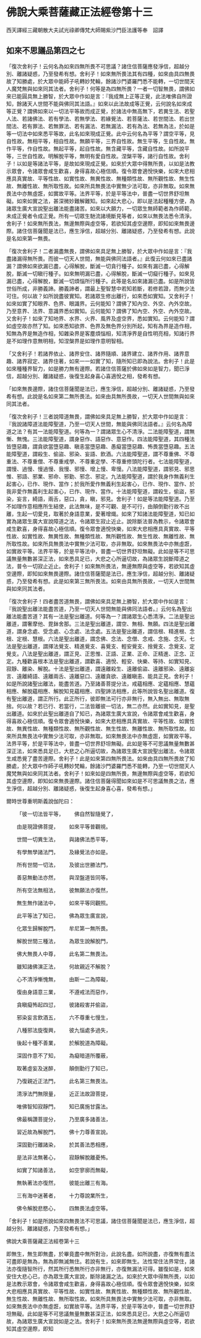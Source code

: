 # 佛說大乘菩薩藏正法經卷第十三

西天譯經三藏朝散大夫試光祿卿傳梵大師賜紫沙門臣法護等奉　詔譯

## 如來不思議品第四之七 

「復次舍利子！云何名為如來四無所畏不可思議？諸住信菩薩應發淨信，超越分別、離諸疑惑，乃至發希有想。舍利子！如來無所畏法其有四種，如來由具四無畏故了知勝處，於大眾中能師子吼轉妙梵輪，餘諸沙門婆羅門悉不能轉，一切世間天人魔梵無與如來同其法者。舍利子！何等是為四無所畏？一者一切智無畏，謂佛如來已能圓具無上勝智，於大眾中作如是言：『我成無上正等正覺，此法唯佛自所證知，餘諸天人世間不能與佛同其法語。』如來以此法故成等正覺，云何說名如來成等正覺？謂佛如來以一切法平等故而成正覺，於諸法中無高無下，若異生法、若聖人法、若諸佛法、若有學法、若無學法、若緣覺法、若菩薩法、若世間法、若出世間法、若有罪法、若無罪法、若有漏法、若無漏法、若有為法、若無為法，於如是等一切法中如來悉平等故，此名如來現成正覺。此中云何名為平等？謂空平等，見自性故。無相平等，相自性故。無願平等，三界自性故。無生平等，生自性故。無作平等，作自性故。無起平等，起自性故。無含藏平等，含藏自性故。如所說平等，三世自性故。明解脫平等，無明有愛自性故。涅槃平等，諸行自性故。舍利子！以如是等諸法平等，是故如來現成正覺。如來於大眾中得無所畏，以如是法教示眾會，令諸眾會咸生歡喜，身得喜故心極信順。復令眾會適悅快樂，如來大悲相應具真實故、平等性故、如實性故、無異性故、無種類性故、無所觀性故、無生性故、無離性故、無所取性故。如來所具無畏法中實無少法可取，亦非無取。如來無畏法中亦無虛誑，如實故平等。法界平等，於是平等法中，普盡一切世界舒坦無礙。如來如實之法，甚深微妙難解難知。如來起大悲心，即以是法起種種方便，為諸眾生廣大宣說聖出離法能盡諸苦。如來以大願力，一切眾生無師範者為作師範，未成正覺者令成正覺。所有一切眾生馳流諸境斷見等者，如來以無畏法悉令清淨。舍利子！如來無所畏法，無邊無際與虛空等，若欲知其虛空邊際，即知如來無畏邊際。諸住信菩薩聞是法已，應生淨信，超越分別、離諸疑惑，乃至發希有想。此說是名如來第一無畏。

「復次舍利子！二者漏盡無畏，謂佛如來具足無上勝智，於大眾中作如是言：『我盡諸漏得無所畏。而彼一切天人世間，無能與佛同法語者。』此復云何如來已盡諸漏？謂佛如來欲漏已盡，心得解脫，斷滅一切貪行種子。如來有漏已盡，心得解脫，斷滅一切瞋行種子。如來無明漏已盡，心得解脫，斷滅一切癡行種子。如來見漏已盡，心得解脫，斷滅一切煩惱所行種子。此等是名如來諸漏已盡。如是所說皆世俗所成，非勝義諦。勝義諦者，謂最上聖智慧中若知若斷，若修若證，而無少法可住。何以故？如所說盡彼實知。若諸眾生修出離行，如來悉如實知。又舍利子！如來如實了知眼界、色界、眼識界。云何能知？謂佛了知內空、外空、內外空故。乃至意界、法界、意識界悉如實知。云何能知？謂佛了知內空、外空、內外空故。又舍利子！如來了知地界、水界、火界、風界及虛空界，悉如實知。云何能知？謂如虛空故亦然了知。如來悉知欲界、色界及無色界分別所起，知有為界是造作相，知無為界是無造作相，知雜染界是客塵煩惱相，知清淨界是自性明亮相，知諸行界是不如理作意無明相，知涅槃界是如理作意明智相。

「又舍利子！若諸界依止、諸界安住、諸界隨順、諸界建立、諸界作用、諸界意趣、諸界寂定、諸界住著，如來一一如實了知，隨所知已即為說法。舍利子！此是如來種種界智力，如是勝力無有邊際。若諸住信菩薩於佛如來如是智力，聞已淨信，超越分別、離諸疑惑，後復生起身喜心喜適悅之相，發希有想。

「如來無畏邊際，諸住信菩薩聞是法已，應生淨信，超越分別、離諸疑惑，乃至發希有想。此說是名如來第二無所畏法。如來由具無所畏故，一切天人世間無與如來同其法者。

「復次舍利子！三者說障道無畏，謂佛如來具足無上勝智，於大眾中作如是言：『我說諸障道法能障聖道，乃至一切天人世間，無能與佛同法語者。』云何名為障道之法？有其一法能障聖道。何等為一？謂諸眾生心不清淨。二法能障聖道，謂無慚、無愧。三法能障聖道，謂身惡作、語惡作、意惡作。四法能障聖道，其四種法皆墮惡趣，謂貪欲當墮惡趣、瞋恚當墮惡趣、愚癡當墮惡趣、怖畏當墮惡趣。五法能障聖道，謂殺生、偷盜、邪染、妄語、飲酒。六法能障聖道，謂不尊重佛、不尊重法、不尊重僧、不尊重戒學、不尊重定學、不尊重修頭陀行者。七法能障聖道，謂慢、過慢、慢過慢、我慢、邪慢、增上慢、卑慢。八法能障聖道，謂邪見、邪思惟、邪語、邪業、邪命、邪勤、邪念、邪定。九法能障聖道，謂於我身作無義利生起害心，已作、現作、當作；於我所愛作無義利生起害心，已作、現作、當作、於我非愛作無義利生起害心，已作、現作、當作。十法能障聖道，謂殺生，偷盜，邪染，妄言，綺語，兩舌，惡口，貪，瞋，邪見。舍利子！如是等法能障聖道。乃至不如理作意相應所生結使，此法無味，是不可觀、是不可行，由顛倒勤行故不出離，生起一切愛見，取著於身語意業，愛著增熾。如來了知諸法能障聖道，知已如實為諸眾生廣大宣說障道之法，令諸眾生寂止近止。說除斷法普為教示，令諸眾會咸生歡喜，身得喜故心極信順。復令眾會適悅快樂，如來大悲相應具真實故、平等性故、如實性故、無異性故、無種類性故、無所觀性故、無生性故、無離性故、無所取性故。如來所具無畏法中實無少法可取，亦非無取。如來無畏法中亦無虛誑，如實故平等。法界平等，於是平等法中，普盡一切世界舒坦無礙。此如是等不可思議無量無數甚深正法，如來悉具足已，大悲之心所逼切故，為諸眾生說斷障道之法，普令一切寂止近止。舍利子！如來無所畏法，無邊無際與虛空等，若欲知其虛空邊際，即知如來無畏邊際。諸住信菩薩聞是法已，應生淨信，超越分別、離諸疑惑，乃至發希有想。此是如來第三無所畏法。如來由具無所畏故，一切天人世間無與如來同其法者。

「復次舍利子！四者盡苦道無畏，謂佛如來具足無上勝智，於大眾中作如是言：『我說聖出離法能盡苦道，乃至一切天人世間無能與佛同法語者。』云何名為聖出離法能盡苦道？其有一法是聖出離道。何等為一？謂諸眾生心悉清淨。二法是聖出離道，謂奢摩他、毘鉢舍那。三法是聖出離道，謂空、無相、無願。四法是聖出離道，謂身念處、受念處、心念處、法念處。五法是聖出離道，謂信根、精進根、念根、定根、慧根。六法是聖出離道，謂念佛、念法、念僧、念戒、念施、念天。七法是聖出離道，謂擇法覺支、精進覺支、喜覺支、輕安覺支、捨覺支、念覺支、定覺支。八法是聖出離道，謂正見、正思惟、正語、正業、正命、正精進、正念、正定。九種歡喜根本法是聖出離道，謂歡喜、適悅、輕安、快樂、等持、如實知見、寂靜、離染、解脫。十法是聖出離道，謂遠離殺生、遠離偷盜、遠離邪染、遠離妄言、遠離綺語、遠離兩舌、遠離惡口、遠離貪欲、遠離瞋恚、能具正見。舍利子！如是所說諸聖出離法，能盡苦道。乃至諸善菩提分法，戒蘊相應、定蘊相應、慧蘊相應、解脫蘊相應、解脫知見蘊相應、四聖諦法相應，此等所說皆名聖出離道。復有聖出離道，謂正所行。此正所行，彼即無法可行亦非無行，無入無出、無取無捨。何以故？若已行、若當行，二法皆離彼一切法，無二亦然。此如實知見，是聖出離道。如來於此聖出離道自了知已，為諸眾生廣大宣說，令諸眾會咸生歡喜，身得喜故心極信順。復令眾會適悅快樂，如來大悲相應具真實故、平等性故、如實性故、無異性故、無種類性故、無所觀性故、無生性故、無離性故、無所取性故。如來所具無畏法中實無少法可取，亦非無取。如來無畏法中亦無虛誑，如實故平等。法界平等，於是平等法中，普盡一切世界舒坦無礙。此如是等不可思議無量無數甚深正法，如來悉具足已，大悲之心所逼切故，為諸眾生廣大宣說聖出離法，令諸眾生咸悉覺了盡苦邊際。舍利子！此是如來第四無所畏法。如來由具四無所畏故了知勝處，於大眾中作師子吼轉妙梵輪，餘諸沙門婆羅門悉不能轉，乃至一切世間天人魔梵無與如來同其法者。舍利子！如來如是四無所畏，無邊無際與虛空等，若欲知其虛空邊際，即知如來無畏邊際。諸住信菩薩得聞如來如是不可思議無畏之法，應生淨信，超越分別、離諸疑惑，後復生起身喜心喜，發希有想。」

爾時世尊重明斯義說伽陀曰：

&emsp;&emsp;「彼一切法皆平等，&emsp;&emsp;佛自然智隨覺了，

&emsp;&emsp;由是現證佛菩提，&emsp;&emsp;如來平等普觀視。

&emsp;&emsp;世間一切異生法，&emsp;&emsp;與諸佛法悉平等，

&emsp;&emsp;有學無學諸法門，&emsp;&emsp;及緣覺法亦如是。

&emsp;&emsp;所有世間一切法，&emsp;&emsp;及彼出世勝法門，

&emsp;&emsp;善惡無動法亦然，&emsp;&emsp;與涅盤道皆同等。

&emsp;&emsp;所有空法無相法，&emsp;&emsp;彼無願法亦復然，

&emsp;&emsp;無生無作諸法中，&emsp;&emsp;如來平等同觀照。

&emsp;&emsp;此平等法了知已，&emsp;&emsp;佛為眾生廣宣說，

&emsp;&emsp;化眾生歸解脫門，&emsp;&emsp;牟尼第一無所畏。

&emsp;&emsp;解脫世間三種法，&emsp;&emsp;為眾生說解脫門，

&emsp;&emsp;佛大無畏人中尊，&emsp;&emsp;此名第二無畏法。

&emsp;&emsp;雖知諸佛演正法，&emsp;&emsp;何故親近不解脫？

&emsp;&emsp;心不清淨慚愧無，&emsp;&emsp;由斯一二為障礙，

&emsp;&emsp;復由身語意三業，&emsp;&emsp;不遵戒法而惡作，

&emsp;&emsp;貪瞋癡怖起四愆，&emsp;&emsp;彼諸殺害并偷盜，

&emsp;&emsp;邪染妄言飲酒五，&emsp;&emsp;六不尊重七慢生，

&emsp;&emsp;八種邪法旋復興，&emsp;&emsp;彼九惱處多過失，

&emsp;&emsp;後起十種不善業，&emsp;&emsp;於解脫道為障礙。

&emsp;&emsp;深固作意不了知，&emsp;&emsp;為癡暗道所覆蔽，

&emsp;&emsp;取著虛妄及迷醉，&emsp;&emsp;顛倒勤行了知已，

&emsp;&emsp;乃復親近正法門，&emsp;&emsp;此名第三無畏法。

&emsp;&emsp;清淨法門無限量，&emsp;&emsp;近正法故證菩提，

&emsp;&emsp;唯佛智知寂靜門，&emsp;&emsp;知已廣施甘露法。

&emsp;&emsp;佛最稱讚菩提分，&emsp;&emsp;乃至廣多諸善法，

&emsp;&emsp;習近故為解脫門，&emsp;&emsp;佛十力尊善宣說。

&emsp;&emsp;深固勤行離諸染，&emsp;&emsp;於其善法悉相應，

&emsp;&emsp;是法非法無著心，&emsp;&emsp;寂靜解脫離憂怖。

&emsp;&emsp;如實了知諸善法，&emsp;&emsp;如空寥廓而無礙，

&emsp;&emsp;無執著法亦復然，&emsp;&emsp;彼能出離三有海。

&emsp;&emsp;三有海中迷著者，&emsp;&emsp;十力尊說業所生，

&emsp;&emsp;佛令解脫悲愍心，&emsp;&emsp;四無畏法虛空等。

「舍利子！如是所說如來四無畏法不可思議，諸住信菩薩聞是法已，應生淨信，超越分別、離諸疑惑，乃至發希有想。」

佛說大乘菩薩藏正法經卷第十三

即無生，無生即無盡，於畢竟盡中無所對治，此說名盡。如所說盡，亦復無有盡法可盡即是無為，無為即無滅無住。若說有生，如來即無生。法性常住法界常住，諸法亦復隨智所行，然其所行悉無所行亦非無行，亦復無漏法可得。雖復如是，如來安住大悲心已，亦為眾生廣大宣說，斷除諸漏之法。如來於大眾中得無所畏，以如是法教示眾會，令諸眾會咸生歡喜，身得喜故心極信順。復令眾會適悅快樂，如來大悲相應具真實故、平等性故、如實性故、無異性故、無種類性故、無所觀性故、無生性故、無離性故、無所取性故。如來所具無畏法中實無少法可取，亦非無取。如來無畏法中亦無虛誑，如實故平等。法界平等，於是平等法中，普盡一切世界舒坦無礙。此如是等不可思議無量無數甚深正法，如來悉具足已，大悲之心所逼切故，為諸眾生廣大宣說如是之法。舍利子！如來無所畏法無邊無際與虛空等，若欲知其虛空邊際，即知